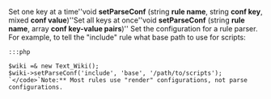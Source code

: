Set one key at a time''void **setParseConf** (string **rule name**, string **conf key**, mixed **conf value**)''Set all keys at once''void **setParseConf** (string **rule name**, array **conf key-value pairs**)''
Set the configuration for a rule parser.  For example, to tell the "include" rule what base path to use for scripts:

	:::php
	
	$wiki =& new Text_Wiki();
	$wiki->setParseConf('include', 'base', '/path/to/scripts');
	`</code>`Note:** Most rules use "render" configurations, not parse configurations.
	